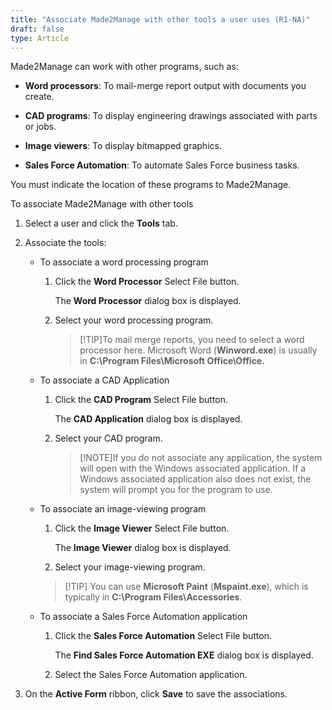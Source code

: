 ```yaml
---
title: "Associate Made2Manage with other tools a user uses (R1-NA)"
draft: false
type: Article
---
```


Made2Manage can work with other programs, such as:

- **Word processors**: To mail-merge report output with documents you create.

- **CAD programs**: To display engineering drawings associated with parts or jobs.

- **Image viewers**: To display bitmapped graphics.

- **Sales Force Automation**: To automate Sales Force business tasks.

You must indicate the location of these programs to Made2Manage.

To associate Made2Manage with other tools

1. Select a user and click the **Tools** tab.

2. Associate the tools:

    -   To associate a word processing program
        1.  Click the **Word Processor**  Select File button.

             The **Word Processor** dialog box is displayed.

        2.  Select your word processing program.

            >[!TIP]To mail merge reports, you need to select a word processor here. Microsoft Word (**Winword.exe**) is usually in **C:\Program Files\Microsoft Office\Office.**

    -   To associate a CAD Application
        1.  Click the **CAD Program** Select File button.

            The **CAD Application** dialog box is displayed.

        2.  Select your CAD program.

            >[!NOTE]If you do not associate any application, the system will open with the Windows associated application. If a Windows associated application also does not exist, the system will prompt you for the program to use.

    -   To associate an image-viewing program
        1.  Click the **Image Viewer** Select File button.

            The **Image Viewer** dialog box is displayed.

        2.  Select your image-viewing program.

        >[!TIP] You can use **Microsoft Paint** (**Mspaint.exe**), which is typically in **C:\Program Files\Accessories**.

    -   To associate a Sales Force Automation application
        1.  Click the **Sales Force Automation** Select File button.

            The **Find Sales Force Automation EXE** dialog box is displayed.

        2.  Select the Sales Force Automation application.

3. On the **Active Form** ribbon, click **Save** to save the associations.

​